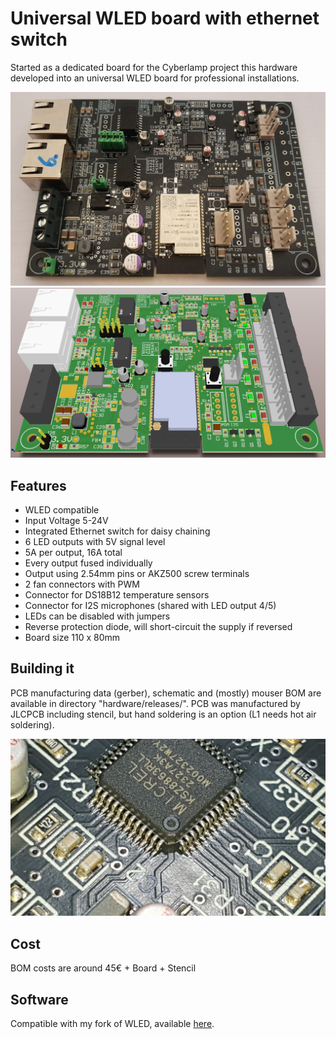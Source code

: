 # Universal WLED board with ethernet switch

Started as a dedicated board for the Cyberlamp project this hardware developed into an universal WLED board for professional installations.

![](images/pcb_v2.jpg)
![3D Rendering of the board](images/3drender.png)

## Features
* WLED compatible
* Input Voltage 5-24V
* Integrated Ethernet switch for daisy chaining
* 6 LED outputs with 5V signal level
* 5A per output, 16A total
* Every output fused individually
* Output using 2.54mm pins or AKZ500 screw terminals
* 2 fan connectors with PWM
* Connector for DS18B12 temperature sensors
* Connector for I2S microphones (shared with LED output 4/5)
* LEDs can be disabled with jumpers
* Reverse protection diode, will short-circuit the supply if reversed
* Board size 110 x 80mm

## Building it
PCB manufacturing data (gerber), schematic and (mostly) mouser BOM are available in directory "hardware/releases/". PCB was manufactured by JLCPCB including stencil, but hand soldering is an option (L1 needs hot air soldering).

![](images/ksz8863.jpg)

## Cost
BOM costs are around 45€ + Board + Stencil

## Software
Compatible with my fork of WLED, available [here](https://github.com/Bauteiltoeter/WLED2/tree/cyberlamp).


